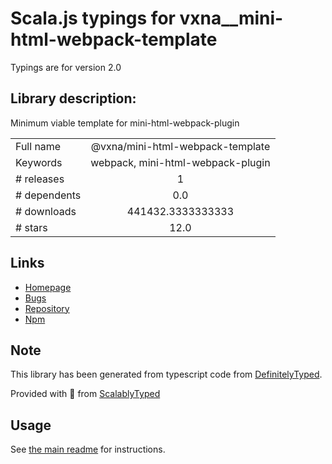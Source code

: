 
# Scala.js typings for vxna__mini-html-webpack-template

Typings are for version 2.0

## Library description:
Minimum viable template for mini-html-webpack-plugin

|                    |                 |
| ------------------ | :-------------: |
| Full name          | @vxna/mini-html-webpack-template |
| Keywords           | webpack, mini-html-webpack-plugin |
| # releases         | 1 |
| # dependents       | 0.0 |
| # downloads        | 441432.3333333333 |
| # stars            | 12.0 |

## Links
- [Homepage](https://github.com/vxna/mini-html-webpack-template#readme)
- [Bugs](https://github.com/vxna/mini-html-webpack-template/issues)
- [Repository](https://github.com/vxna/mini-html-webpack-template)
- [Npm](https://www.npmjs.com/package/%40vxna%2Fmini-html-webpack-template)
    


## Note
This library has been generated from typescript code from [DefinitelyTyped](https://definitelytyped.org).

Provided with :purple_heart: from [ScalablyTyped](https://github.com/oyvindberg/ScalablyTyped)

## Usage
See [the main readme](../../readme.md) for instructions.


